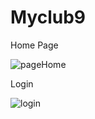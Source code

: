 # Myclub9

Home Page

![pageHome](https://user-images.githubusercontent.com/112892620/213876040-2ee2f9f2-cc9f-4409-aa0f-443e13f62d96.png)

Login

![login](https://user-images.githubusercontent.com/112892620/213876289-9077d8f6-b2f4-4f11-a41c-caa1c1088175.png)



